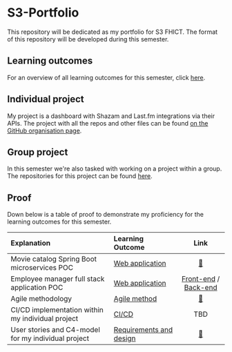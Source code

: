 # S3-Portfolio
This repository will be dedicated as my portfolio for S3 FHICT. The format of this repository will be developed during this semester.

## Learning outcomes
For an overview of all learning outcomes for this semester, click [here](https://github.com/rmzhen/S3-Portfolio/blob/main/docs/learning-outcomes.md).

## Individual project
My project is a dashboard with Shazam and Last.fm integrations via their APIs. The project with all the repos and other files can be found [on the GitHub organisation page](https://github.com/IPS3-Shazzboard).

## Group project
In this semester we're also tasked with working on a project within a group. The repositories for this project can be found [here](https://github.com/Modus-1).

## Proof
Down below is a table of proof to demonstrate my proficiency for the learning outcomes for this semester.

| Explanation | Learning Outcome | Link |
|:------------|:-----------------|:----:|
| Movie catalog Spring Boot microservices POC | [Web application](docs/learning-outcomes.md#1-web-application) | [🔗](https://github.com/rmzhen/PoC_MovieCatalog)
| Employee manager full stack application POC | [Web application](docs/learning-outcomes.md#1-web-application) | [Front-end](https://github.com/rmzhen/PoC_EmployeeManagerFE) / [Back-end](https://github.com/rmzhen/PoC_EmployeeManager)
| Agile methodology | [Agile method](docs/learning-outcomes.md#3-agile-method) | [🔗](proof/agile-methodoloty.md)
| CI/CD implementation within my individual project | [CI/CD](docs/learning-outcomes.md#4-cicd) | TBD
| User stories and C4-model for my individual project | [Requirements and design](docs/learning-outcomes.md#6-requirements-and-design) | [🔗](proof/user-stories&c4-models.md)
